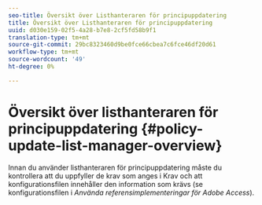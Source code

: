 ```yaml
---
seo-title: Översikt över Listhanteraren för principuppdatering
title: Översikt över Listhanteraren för principuppdatering
uuid: d030e159-02f5-4a28-b7e8-2cf5fd58b9f1
translation-type: tm+mt
source-git-commit: 29bc8323460d9be0fce66cbea7c6fce46df20d61
workflow-type: tm+mt
source-wordcount: '49'
ht-degree: 0%

---
```



# Översikt över listhanteraren för principuppdatering {#policy-update-list-manager-overview}

Innan du använder listhanteraren för principuppdatering måste du kontrollera att du uppfyller de krav som anges i Krav och att konfigurationsfilen innehåller den information som krävs (se konfigurationsfilen i *Använda referensimplementeringar för Adobe Access*).
